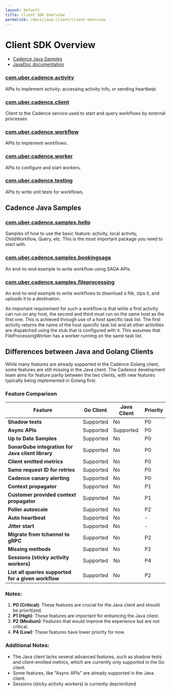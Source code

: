 ```yaml
---
layout: default
title: Client SDK Overview
permalink: /docs/java-client/client-overview
---
```


# Client SDK Overview

- [Cadence Java Samples](https://github.com/cadence-workflow/cadence-java-samples)
- [JavaDoc documentation](https://javadoc.io/doc/com.uber.cadence/cadence-client)

### [com.uber.cadence.activity](https://javadoc.io/doc/com.uber.cadence/cadence-client/latest/com/uber/cadence/activity/Activity.html)
APIs to implement activity: accessing activity info, or sending heartbeat.

### [com.uber.cadence.client](https://javadoc.io/doc/com.uber.cadence/cadence-client/latest/com/uber/cadence/client/package-summary.html)
Client to the Cadence service used to start and query workflows by external processes

### [com.uber.cadence.workflow](https://javadoc.io/doc/com.uber.cadence/cadence-client/latest/com/uber/cadence/workflow/Workflow.html)
APIs to implement workflows.

### [com.uber.cadence.worker](https://javadoc.io/doc/com.uber.cadence/cadence-client/latest/com/uber/cadence/worker/package-summary.html)
APIs to configure and start workers.

### [com.uber.cadence.testing](https://javadoc.io/doc/com.uber.cadence/cadence-client/latest/com/uber/cadence/testing/package-summary.html)
APIs to write unit tests for workflows.

## Cadence Java Samples
### [com.uber.cadence.samples.hello](https://github.com/cadence-workflow/cadence-java-samples/tree/master/src/main/java/com/uber/cadence/samples/hello)
Samples of how to use the basic feature: activity, local activity, ChildWorkflow, Query, etc.
This is the most important package you need to start with.
### [com.uber.cadence.samples.bookingsaga](https://github.com/cadence-workflow/cadence-java-samples/tree/master/src/main/java/com/uber/cadence/samples/bookingsaga)
An end-to-end example to write workflow using SAGA APIs.
### [com.uber.cadence.samples.fileprocessing](https://github.com/cadence-workflow/cadence-java-samples/tree/master/src/main/java/com/uber/cadence/samples/fileprocessing)
An end-to-end example to write workflows to download a file, zips it, and uploads it to a destination.

 An important requirement for such a workflow is that while a first activity can run
on any host, the second and third must run on the same host as the first one. This is achieved
 through use of a host specific task list. The first activity returns the name of the host
  specific task list and all other activities are dispatched using the stub that is configured with
 it. This assumes that FileProcessingWorker has a worker running on the same task list.


## Differences between Java and Golang Clients

While many features are already supported in the Cadence Golang client, some features are still missing in the Java client. The Cadence development team aims for feature parity between the two clients, with new features typically being implemented in Golang first.

### Feature Comparison

| Feature                                                   | Go Client      | Java Client   | Priority |
|-----------------------------------------------------------|----------------|---------------|----------|
| **Shadow tests**                                           | Supported      | No            | P0       |
| **Async APIs**                                             | Supported      | Supported     | P0       |
| **Up to Date Samples**                                    | Supported      | No            | P0       |
| **SonarQube integration for Java client library**         | Supported      | No            | P0       |
| **Client emitted metrics**                                | Supported      | No            | P0       |
| **Same request ID for retries**                           | Supported      | No            | P0       |
| **Cadence canary alerting**                               | Supported      | No            | P0       |
| **Context propagator**                                    | Supported      | No            | P1       |
| **Customer provided context propagator**                  | Supported      | No            | P1       |
| **Poller autoscale**                                       | Supported      | No            | P2       |
| **Auto heartbeat**                                         | Supported      | No            | -        |
| **Jitter start**                                           | Supported      | No            | -        |
| **Migrate from tchannel to gRPC**                         | Supported      | No            | P2       |
| **Missing methods**                                        | Supported      | No            | P2       |
| **Sessions (sticky activity workers)**                    | Supported      | No            | P4       |
| **List all queries supported for a given workflow**       | Supported      | No            | P2       |

### Notes:

1. **P0 (Critical)**: These features are crucial for the Java client and should be prioritized.
2. **P1 (High)**: These features are important for enhancing the Java client.
3. **P2 (Medium)**: Features that would improve the experience but are not critical.
4. **P4 (Low)**: These features have lower priority for now.

### Additional Notes:
- The Java client lacks several advanced features, such as shadow tests and client-emitted metrics, which are currently only supported in the Go client.
- Some features, like "Async APIs" are already supported in the Java client.
- Sessions (sticky activity workers) is currently deprioritized
